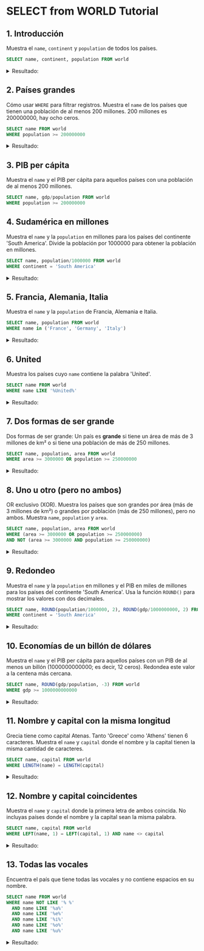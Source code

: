 
# SELECT from WORLD Tutorial

## 1. Introducción
Muestra el `name`, `continent` y `population` de todos los países.

```sql
SELECT name, continent, population FROM world
```

<details>
    <summary>Resultado:</summary>

| Name                           | Continent       | Population    |
|--------------------------------|-----------------|---------------|
| Afghanistan                    | Asia            | 25,500,100    |
| Albania                        | Europe          | 2,821,977     |
| Algeria                        | Africa          | 38,700,000    |
| Andorra                        | Europe          | 76,098        |
| Angola                         | Africa          | 19,183,590    |
| Antigua and Barbuda            | Caribbean       | 86,295        |
| Argentina                      | South America   | 42,669,500    |
| Armenia                        | Eurasia         | 3,017,400     |
| Australia                      | Oceania         | 23,545,500    |
| Austria                        | Europe          | 8,504,850     |
| Azerbaijan                     | Asia            | 9,477,100     |
| Bahamas                        | Caribbean       | 351,461       |
| Bahrain                        | Asia            | 1,234,571     |
| Bangladesh                     | Asia            | 156,557,000   |
| Barbados                       | Caribbean       | 285,000       |
| Belarus                        | Europe          | 9,467,000     |
| Belgium                        | Europe          | 11,198,638    |
| Belize                         | North America   | 349,728       |
| Benin                          | Africa          | 9,988,068     |
| Bhutan                         | Asia            | 749,090       |
| Bolivia                        | South America   | 10,027,254    |
| Bosnia and Herzegovina         | Europe          | 3,791,622     |
| Botswana                       | Africa          | 2,024,904     |
| Brazil                         | South America   | 202,794,000   |
| Brunei                         | Asia            | 393,162       |
| Bulgaria                       | Europe          | 7,245,677     |
| Burkina Faso                   | Africa          | 17,322,796    |
| Burundi                        | Africa          | 9,420,248     |
| Cambodia                       | Asia            | 15,184,116    |
| Cameroon                       | Africa          | 20,386,799    |
| Canada                         | North America   | 35,427,524    |
| Cape Verde                     | Africa          | 491,875       |
| Côte d'Ivoire                  | Africa          | 23,919,000    |
| Central African Republic       | Africa          | 4,709,000     |
| Chad                           | Africa          | 13,211,000    |
| Chile                          | South America   | 17,773,000    |
| China                          | Asia            | 1,365,370,000 |
| Colombia                       | South America   | 47,662,000    |
| Comoros                        | Africa          | 743,798       |
| Congo, Democratic Republic of  | Africa          | 69,360,000    |
| Congo, Republic of             | Africa          | 4,559,000     |
| Costa Rica                     | North America   | 4,667,096     |
| Croatia                        | Europe          | 4,290,612     |
| Cuba                           | Caribbean       | 11,167,325    |
| Cyprus                         | Asia            | 865,878       |
| Czech Republic                 | Europe          | 10,517,400    |
| Denmark                        | Europe          | 5,634,437     |
| Djibouti                       | Africa          | 886,000       |
| Dominica                       | Caribbean       | 71,293        |
| Dominican Republic             | Caribbean       | 9,445,281     |

</details>

## 2. Países grandes
Cómo usar `WHERE` para filtrar registros. Muestra el `name` de los países que tienen una población de al menos 200 millones. 200 millones es 200000000, hay ocho ceros.

```sql
SELECT name FROM world
WHERE population >= 200000000
```

<details>
    <summary>Resultado:</summary>

| Name          |
|---------------|
| Brazil        |
| China         |
| India         |
| Indonesia     |
| United States |
</details>

## 3. PIB per cápita
Muestra el `name` y el PIB per cápita para aquellos países con una población de al menos 200 millones.

```sql
SELECT name, gdp/population FROM world
WHERE population >= 200000000
```

## 4. Sudamérica en millones
Muestra el `name` y la `population` en millones para los países del continente 'South America'. Divide la población por 1000000 para obtener la población en millones.

```sql
SELECT name, population/1000000 FROM world
WHERE continent = 'South America'
```

<details>
  <summary>Resultado:</summary>

| Name                                  | Population (millones) |
|---------------------------------------|----------------------|
| Argentina                             | 42.6695              |
| Bolivia                               | 10.0273              |
| Brazil                                | 202.7940             |
| Chile                                 | 17.7730              |
| Colombia                              | 47.6620              |
| Ecuador                               | 15.7742              |
| Guyana                                | 0.7849               |
| Paraguay                              | 6.7834               |
| Peru                                  | 30.4751              |
| Saint Vincent and the Grenadines      | 0.1090               |
| Suriname                              | 0.5342               |
| Uruguay                               | 3.2863               |
| Venezuela                             | 28.9461              |
</details>

## 5. Francia, Alemania, Italia
Muestra el `name` y la `population` de Francia, Alemania e Italia.

```sql
SELECT name, population FROM world
WHERE name in ('France', 'Germany', 'Italy')
```

<details>
  <summary>Resultado:</summary>

| Name    | Population  |
|---------|-------------|
| France  | 65,906,000  |
| Germany | 80,716,000  |
| Italy   | 60,782,668  |
</details>

## 6. United
Muestra los países cuyo `name` contiene la palabra 'United'.

```sql
SELECT name FROM world
WHERE name LIKE '%United%'
```

<details>
  <summary>Resultado:</summary>

| Name                  |
|-----------------------|
| United Arab Emirates  |
| United Kingdom        |
| United States         |
</details>

## 7. Dos formas de ser grande
Dos formas de ser grande: Un país es **grande** si tiene un área de más de 3 millones de km² o si tiene una población de más de 250 millones.

```sql
SELECT name, population, area FROM world
WHERE area >= 3000000 OR population >= 250000000
```

<details>
  <summary>Resultado:</summary>

| Name         | Population   | Area (sq km)  |
|--------------|--------------|---------------|
| Australia    | 23,545,500   | 7,692,024     |
| Brazil       | 202,794,000  | 8,515,767     |
| Canada       | 35,427,524   | 9,984,670     |
| China        | 1,365,370,000| 9,596,961     |
| India        | 1,246,160,000| 3,166,414     |
| Indonesia    | 252,164,800  | 1,904,569     |
| Russia       | 146,000,000  | 17,125,242    |
| United States| 318,320,000  | 9,826,675     |
</details>

## 8. Uno u otro (pero no ambos)
OR exclusivo (XOR). Muestra los países que son grandes por área (más de 3 millones de km²) o grandes por población (más de 250 millones), pero no ambos. Muestra `name`, `population` y `area`.

```sql
SELECT name, population, area FROM world
WHERE (area >= 3000000 OR population >= 250000000)
AND NOT (area >= 3000000 AND population >= 250000000)
```

<details>
  <summary>Resultado:</summary>

| Name       | Population   | Area (sq km)  |
|-----------|-------------:|--------------:|
| Australia | 23,545,500   | 7,692,024     |
| Brazil    | 202,794,000  | 8,515,767     |
| Canada    | 35,427,524   | 9,984,670     |
| Indonesia | 252,164,800  | 1,904,569     |
| Russia    | 146,000,000  | 17,125,242    |
</details>

## 9. Redondeo
Muestra el `name` y la `population` en millones y el PIB en miles de millones para los países del continente 'South America'. Usa la función `ROUND()` para mostrar los valores con dos decimales.

```sql
SELECT name, ROUND(population/1000000, 2), ROUND(gdp/1000000000, 2) FROM world
WHERE continent = 'South America'
```

<details>
  <summary>Resultado:</summary>

| Name                              | Population (millions) | GDP (billions) |
|-----------------------------------|-----------------------|----------------|
| Argentina                         | 42.67                 | 477.03         |
| Bolivia                           | 10.03                 | 27.04          |
| Brazil                            | 202.79                | 2,254.11       |
| Chile                             | 17.77                 | 268.31         |
| Colombia                          | 47.66                 | 369.81         |
| Ecuador                           | 15.77                 | 87.50          |
| Guyana                            | 0.78                  | 2.85           |
| Paraguay                          | 6.78                  | 25.94          |
| Peru                              | 30.48                 | 204.68         |
| Saint Vincent and the Grenadines  | 0.11                  | 0.69           |
| Suriname                          | 0.53                  | 5.01           |
| Uruguay                           | 3.29                  | 49.92          |
| Venezuela                         | 28.95                 | 382.42         |
</details>

## 10. Economías de un billón de dólares
Muestra el `name` y el PIB per cápita para aquellos países con un PIB de al menos un billón (1000000000000; es decir, 12 ceros). Redondea este valor a la centena más cercana.

```sql
SELECT name, ROUND(gdp/population, -3) FROM world
WHERE gdp >= 1000000000000
```

<details>
  <summary>Resultado:</summary>

| Name            | GDP per capita |
|-----------------|----------------|
| Australia       | 66,000         |
| Brazil          | 11,000         |
| Canada          | 45,000         |
| China           | 6,000          |
| France          | 40,000         |
| Germany         | 42,000         |
| India           | 2,000          |
| Italy           | 33,000         |
| Japan           | 47,000         |
| Mexico          | 10,000         |
| Russia          | 14,000         |
| South Korea     | 22,000         |
| Spain           | 28,000         |
| United Kingdom  | 39,000         |
| United States   | 51,000         |
</details>

## 11. Nombre y capital con la misma longitud
Grecia tiene como capital Atenas.
Tanto 'Greece' como 'Athens' tienen 6 caracteres.
Muestra el `name` y `capital` donde el nombre y la capital tienen la misma cantidad de caracteres.

```sql
SELECT name, capital FROM world
WHERE LENGTH(name) = LENGTH(capital)
```

<details>
  <summary>Resultado:</summary>

| Name        | Capital      |
|-------------|--------------|
| Algeria     | Algiers      |
| Angola      | Luanda       |
| Armenia     | Yerevan      |
| Botswana    | Gaborone     |
| Canada      | Ottowa       |
| Djibouti    | Djibouti     |
| Egypt       | Cairo        |
| Estonia     | Tallinn      |
| Fiji        | Suva         |
| Gambia      | Banjul       |
| Georgia     | Tbilisi      |
| Ghana       | Accra        |
| Greece      | Athens       |
| Luxembourg  | Luxembourg   |
| Mauritania  | Nouakchott   |
| Peru        | Lima         |
| Poland      | Warsaw       |
| Russia      | Moscow       |
| Rwanda      | Kigali       |
| San Marino  | San Marino   |
| Singapore   | Singapore    |
| Taiwan      | Taipei       |
| Turkey      | Ankara       |
| Zambia      | Lusaka       |
</details>

## 12. Nombre y capital coincidentes
Muestra el `name` y `capital` donde la primera letra de ambos coincida. No incluyas países donde el nombre y la capital sean la misma palabra.

```sql
SELECT name, capital FROM world
WHERE LEFT(name, 1) = LEFT(capital, 1) AND name <> capital
```

<details>
  <summary>Resultado:</summary>

| Name                  | Capital                       |
|-----------------------|-------------------------------|
| Algeria               | Algiers                       |
| Andorra               | Andorra la Vella              |
| Barbados              | Bridgetown                    |
| Belize                | Belmopan                       |
| Brazil                | Brasília                      |
| Brunei                | Bandar Seri Begawan           |
| Burundi               | Bujumbura                     |
| Guatemala             | Guatemala City                |
| Guyana                | Georgetown                     |
| Kuwait                | Kuwait City                   |
| Maldives              | Malé                          |
| Marshall Islands      | Majuro                        |
| Mexico                | Mexico City                   |
| Monaco                | Monaco-Ville                  |
| Mozambique            | Maputo                        |
| Niger                 | Niamey                        |
| Panama                | Panama City                   |
| Papua New Guinea      | Port Moresby                  |
| São Tomé and Príncipe | São Tomé                      |
| South Korea           | Seoul                         |
| Sri Lanka             | Sri Jayawardenepura Kotte     |
| Sweden                | Stockholm                     |
| Taiwan                | Taipei                        |
| Tunisia               | Tunis                         |
</details>

## 13. Todas las vocales
Encuentra el país que tiene todas las vocales y no contiene espacios en su nombre.

```sql
SELECT name FROM world
WHERE name NOT LIKE '% %'
  AND name LIKE '%a%'
  AND name LIKE '%e%'
  AND name LIKE '%i%'
  AND name LIKE '%o%'
  AND name LIKE '%u%'
```

<details>
  <summary>Resultado:</summary>

| Name        |
|-------------|
| Mozambique  |
</details>

